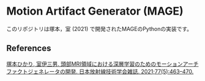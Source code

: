 # Motion Artifact Generator (MAGE)

このリポジトリは塚本，室 (2021) で開発されたMAGEのPythonの実装です。
## References

[塚本ひかり, 室伊三男. 頭部MRI領域における深層学習のためのモーションアーチファクトジェネレータの開発. 日本放射線技術学会雑誌. 2021;77(5):463–470.](https://www.jstage.jst.go.jp/article/jjrt/77/5/77_2021_JSRT_77.5.463/_article/-char/ja/)
